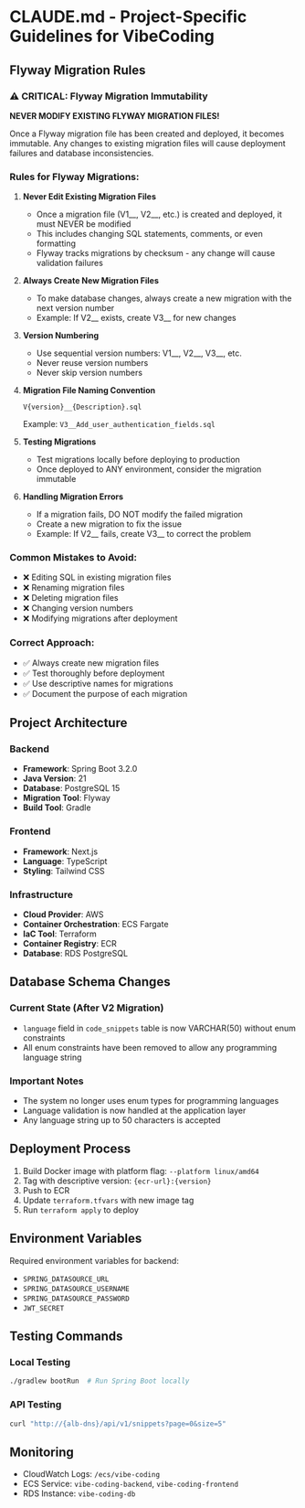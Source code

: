 # CLAUDE.md - Project-Specific Guidelines for VibeCoding

## Flyway Migration Rules

### ⚠️ CRITICAL: Flyway Migration Immutability

**NEVER MODIFY EXISTING FLYWAY MIGRATION FILES!**

Once a Flyway migration file has been created and deployed, it becomes immutable. Any changes to existing migration files will cause deployment failures and database inconsistencies.

### Rules for Flyway Migrations:

1. **Never Edit Existing Migration Files**
   - Once a migration file (V1__, V2__, etc.) is created and deployed, it must NEVER be modified
   - This includes changing SQL statements, comments, or even formatting
   - Flyway tracks migrations by checksum - any change will cause validation failures

2. **Always Create New Migration Files**
   - To make database changes, always create a new migration with the next version number
   - Example: If V2__ exists, create V3__ for new changes

3. **Version Numbering**
   - Use sequential version numbers: V1__, V2__, V3__, etc.
   - Never reuse version numbers
   - Never skip version numbers

4. **Migration File Naming Convention**
   ```
   V{version}__{Description}.sql
   ```
   Example: `V3__Add_user_authentication_fields.sql`

5. **Testing Migrations**
   - Test migrations locally before deploying to production
   - Once deployed to ANY environment, consider the migration immutable

6. **Handling Migration Errors**
   - If a migration fails, DO NOT modify the failed migration
   - Create a new migration to fix the issue
   - Example: If V2__ fails, create V3__ to correct the problem

### Common Mistakes to Avoid:
- ❌ Editing SQL in existing migration files
- ❌ Renaming migration files
- ❌ Deleting migration files
- ❌ Changing version numbers
- ❌ Modifying migrations after deployment

### Correct Approach:
- ✅ Always create new migration files
- ✅ Test thoroughly before deployment
- ✅ Use descriptive names for migrations
- ✅ Document the purpose of each migration

## Project Architecture

### Backend
- **Framework**: Spring Boot 3.2.0
- **Java Version**: 21
- **Database**: PostgreSQL 15
- **Migration Tool**: Flyway
- **Build Tool**: Gradle

### Frontend
- **Framework**: Next.js
- **Language**: TypeScript
- **Styling**: Tailwind CSS

### Infrastructure
- **Cloud Provider**: AWS
- **Container Orchestration**: ECS Fargate
- **IaC Tool**: Terraform
- **Container Registry**: ECR
- **Database**: RDS PostgreSQL

## Database Schema Changes

### Current State (After V2 Migration)
- `language` field in `code_snippets` table is now VARCHAR(50) without enum constraints
- All enum constraints have been removed to allow any programming language string

### Important Notes
- The system no longer uses enum types for programming languages
- Language validation is now handled at the application layer
- Any language string up to 50 characters is accepted

## Deployment Process

1. Build Docker image with platform flag: `--platform linux/amd64`
2. Tag with descriptive version: `{ecr-url}:{version}`
3. Push to ECR
4. Update `terraform.tfvars` with new image tag
5. Run `terraform apply` to deploy

## Environment Variables

Required environment variables for backend:
- `SPRING_DATASOURCE_URL`
- `SPRING_DATASOURCE_USERNAME`
- `SPRING_DATASOURCE_PASSWORD`
- `JWT_SECRET`

## Testing Commands

### Local Testing
```bash
./gradlew bootRun  # Run Spring Boot locally
```

### API Testing
```bash
curl "http://{alb-dns}/api/v1/snippets?page=0&size=5"
```

## Monitoring

- CloudWatch Logs: `/ecs/vibe-coding`
- ECS Service: `vibe-coding-backend`, `vibe-coding-frontend`
- RDS Instance: `vibe-coding-db`